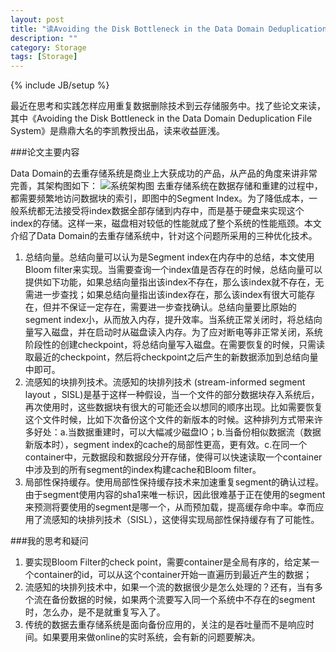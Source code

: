 ```yaml
---
layout: post
title: "读Avoiding the Disk Bottleneck in the Data Domain Deduplication File System"
description: ""
category: Storage 
tags: [Storage]
---
```

{% include JB/setup %}

最近在思考和实践怎样应用重复数据删除技术到云存储服务中。找了些论文来读，其中《Avoiding the Disk Bottleneck in the Data Domain Deduplication File System》是鼎鼎大名的李凯教授出品，读来收益匪浅。

###论文主要内容

Data Domain的去重存储系统是商业上大获成功的产品，从产品的角度来讲非常完善，其架构图如下：
![系统架构图][1]
去重存储系统在数据存储和重建的过程中，都需要频繁地访问数据块的索引，即图中的Segment Index。为了降低成本，一般系统都无法接受将index数据全部存储到内存中，而是基于硬盘来实现这个index的存储。这样一来，磁盘相对较低的性能就成了整个系统的性能瓶颈。本文介绍了Data Domain的去重存储系统中，针对这个问题所采用的三种优化技术。

 1. 总结向量。总结向量可以认为是Segment index在内存中的总结，本文使用Bloom filter来实现。当需要查询一个index值是否存在的时候，总结向量可以提供如下功能，如果总结向量指出该index不存在，那么该index就不存在，无需进一步查找；如果总结向量指出该index存在，那么该index有很大可能存在，但并不保证一定存在，需要进一步查找确认。总结向量要比原始的segment index小，从而放入内存，提升效率。当系统正常关闭时，将总结向量写入磁盘，并在启动时从磁盘读入内存。为了应对断电等非正常关闭，系统阶段性的创建checkpoint，将总结向量写入磁盘。在需要恢复的时候，只需读取最近的checkpoint，然后将checkpoint之后产生的新数据添加到总结向量中即可。
 2. 流感知的块排列技术。流感知的块排列技术 (stream-informed segment layout ，SISL)是基于这样一种假设，当一个文件的部分数据块存入系统后，再次使用时，这些数据块有很大的可能还会以想同的顺序出现。比如需要恢复这个文件时候，比如下次备份这个文件的新版本的时候。这种排列方式带来许多好处：a.当数据重建时，可以大幅减少磁盘IO；b.当备份相似数据流（数据新版本时），segment index的cache的局部性更高，更有效。c.在同一个container中，元数据段和数据段分开存储，使得可以快速读取一个container中涉及到的所有segment的index构建cache和Bloom filter。
 3. 局部性保持缓存。使用局部性保持缓存技术来加速重复segment的确认过程。由于segment使用内容的sha1来唯一标识，因此很难基于正在使用的segment来预测将要使用的segment是哪一个，从而预加载，提高缓存命中率。幸而应用了流感知的块排列技术（SISL），这使得实现局部性保持缓存有了可能性。

###我的思考和疑问

 1. 要实现Bloom Filter的check point，需要container是全局有序的，给定某一个container的id，可以从这个container开始一直遍历到最近产生的数据；
 2. 流感知的块排列技术中，如果一个流的数据很少是怎么处理的？还有，当有多个流在备份数据的时候，如果两个流要写入同一个系统中不存在的segment时，怎么办，是不是就重复写入了。
 3. 传统的数据去重存储系统是面向备份应用的，关注的是吞吐量而不是响应时间。如果要用来做online的实时系统，会有新的问题要解决。

 
  [1]: http://7lryjt.com1.z0.glb.clouddn.com/data%20domain.png
